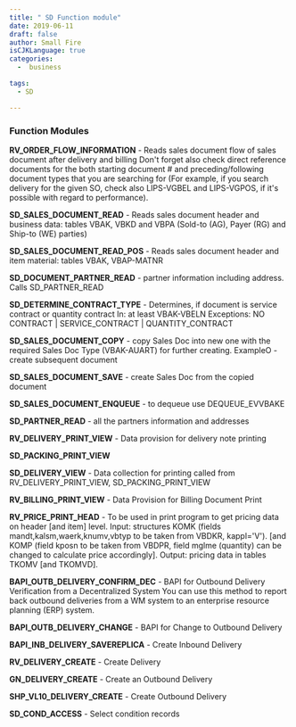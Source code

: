 ```yaml
---
title: " SD Function module"
date: 2019-06-11
draft: false
author: Small Fire
isCJKLanguage: true
categories: 
  -  business

tags: 
  - SD

---
```


### Function Modules

**RV_ORDER_FLOW_INFORMATION** - Reads sales document flow of sales document after delivery and billing 
Don't forget also check direct reference documents for the both starting document # and preceding/following document types that you are searching for (For example, if you search delivery for the given SO, check also LIPS-VGBEL and LIPS-VGPOS, if it's possible with regard to performance). 

 **SD_SALES_DOCUMENT_READ** - Reads sales document header and business data: tables VBAK, VBKD and VBPA (Sold-to (AG), Payer (RG) and Ship-to (WE) parties) 

**SD_SALES_DOCUMENT_READ_POS** - Reads sales document header and item material: tables VBAK, VBAP-MATNR 

**SD_DOCUMENT_PARTNER_READ** - partner information including address. Calls SD_PARTNER_READ 

**SD_DETERMINE_CONTRACT_TYPE** - Determines, if document is service contract or quantity contract 
In: at least VBAK-VBELN 
Exceptions: NO CONTRACT | SERVICE_CONTRACT | QUANTITY_CONTRACT 

**SD_SALES_DOCUMENT_COPY** - copy Sales Doc into new one with the required Sales Doc Type (VBAK-AUART) for further creating. ExampleO - create subsequent document 

**SD_SALES_DOCUMENT_SAVE** - create Sales Doc from the copied document   

**SD_SALES_DOCUMENT_ENQUEUE** - to dequeue use DEQUEUE_EVVBAKE 

**SD_PARTNER_READ** - all the partners information and addresses 

**RV_DELIVERY_PRINT_VIEW** - Data provision for delivery note printing 

**SD_PACKING_PRINT_VIEW** 

**SD_DELIVERY_VIEW** - Data collection for printing 
called from RV_DELIVERY_PRINT_VIEW, SD_PACKING_PRINT_VIEW 

**RV_BILLING_PRINT_VIEW** - Data Provision for Billing Document Print 

**RV_PRICE_PRINT_HEAD** - To be used in print program to get pricing data on header [and item] level. 
Input: structures KOMK (fields mandt,kalsm,waerk,knumv,vbtyp to be taken from VBDKR, kappl='V'). 
[and KOMP (field kposn to be taken from VBDPR, field mglme (quantity) can be changed to calculate price accordingly]. 
Output: pricing data in tables TKOMV [and TKOMVD]. 

**BAPI_OUTB_DELIVERY_CONFIRM_DEC** - BAPI for Outbound Delivery Verification from a Decentralized System 
You can use this method to report back outbound deliveries from a WM system to an enterprise resource planning (ERP) system. 

**BAPI_OUTB_DELIVERY_CHANGE** - BAPI for Change to Outbound Delivery 

**BAPI_INB_DELIVERY_SAVEREPLICA** - Create Inbound Delivery 

**RV_DELIVERY_CREATE** - Create Delivery 

**GN_DELIVERY_CREATE** - Create an Outbound Delivery   

**SHP_VL10_DELIVERY_CREATE** - Create Outbound Delivery

**SD_COND_ACCESS** - Select condition records